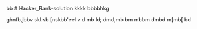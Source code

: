 bb # Hacker_Rank-solution
kkkk
bbbbhkg

ghnfb,jbbv
skl.sb
[nskbb'eel
v
d
mb
ld;
dmd;mb
bm
mbbm
dmbd
m[mb[
bd
